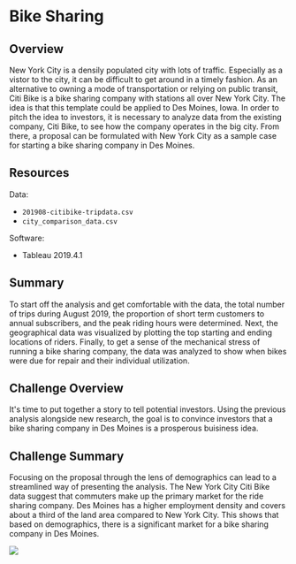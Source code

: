 # Bike Sharing

## Overview
New York City is a densily populated city with lots of traffic. Especially as a vistor to the city, it can be difficult to get around in a timely fashion. As an alternative to owning a mode of transportation or relying on public transit, Citi Bike is a bike sharing company with stations all over New York City. The idea is that this template could be applied to Des Moines, Iowa. In order to pitch the idea to investors, it is necessary to analyze data from the existing company, Citi Bike, to see how the company operates in the big city. From there, a proposal can be formulated with New York City as a sample case for starting a bike sharing company in Des Moines. 

## Resources
Data:
- `201908-citibike-tripdata.csv`
- `city_comparison_data.csv`

Software:
- Tableau 2019.4.1

## Summary
To start off the analysis and get comfortable with the data, the total number of trips during August 2019, the proportion of short term customers to annual subscribers, and the peak riding hours were determined. Next, the geographical data was visualized by plotting the top starting and ending locations of riders. Finally, to get a sense of the mechanical stress of running a bike sharing company, the data was analyzed to show when bikes were due for repair and their individual utilization. 

## Challenge Overview
It's time to put together a story to tell potential investors. Using the previous analysis alongside new research, the goal is to convince investors that a bike sharing company in Des Moines is a prosperous buisiness idea. 

## Challenge Summary
Focusing on the proposal through the lens of demographics can lead to a streamlined way of presenting the analysis. The New York City Citi Bike data suggest that commuters make up the primary market for the ride sharing company. Des Moines has a higher employment density and covers about a third of the land area compared to New York City. This shows that based on demographics, there is a significant market for a bike sharing company in Des Moines.

<div class='tableauPlaceholder' id='viz1579501577324' style='position: relative'>
	<noscript>
		<a href='#'>
			<img alt=' ' src='https:&#47;&#47;public.tableau.com&#47;static&#47;images&#47;bi&#47;bike_share_analysis&#47;CitiBikeNarrative&#47;1_rss.png' style='border: none' />
		</a>
	</noscript>
	<object class='tableauViz'  style='display:none;'>
		<param name='host_url' value='https%3A%2F%2Fpublic.tableau.com%2F' /> 
		<param name='embed_code_version' value='3' /> <param name='site_root' value='' />
		<param name='name' value='bike_share_analysis&#47;CitiBikeNarrative' />
		<param name='tabs' value='no' />
		<param name='toolbar' value='no' />
		<param name='static_image' value='https:&#47;&#47;public.tableau.com&#47;static&#47;images&#47;bi&#47;bike_share_analysis&#47;CitiBikeNarrative&#47;1.png' />
		<param name='animate_transition' value='yes' />
		<param name='display_static_image' value='yes' />
		<param name='display_spinner' value='yes' />
		<param name='display_overlay' value='yes' />
		<param name='display_count' value='yes' />
	</object>
</div>   
<div>             
	<script type='text/javascript'>
		var divElement = document.getElementById('viz1579501577324');
		var vizElement = divElement.getElementsByTagName('object')[0];
		vizElement.style.width='1016px';vizElement.style.height='991px';
		var scriptElement = document.createElement('script');
		scriptElement.src = 'https://public.tableau.com/javascripts/api/viz_v1.js';
		vizElement.parentNode.insertBefore(scriptElement, vizElement);                
	</script>
</div>